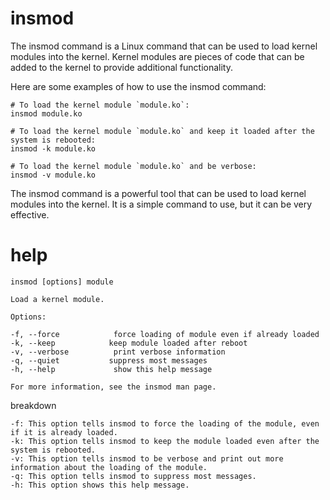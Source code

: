 # insmod

The insmod command is a Linux command that can be used to load kernel modules into the kernel. Kernel modules are pieces of code that can be added to the kernel to provide additional functionality.

Here are some examples of how to use the insmod command:

```
# To load the kernel module `module.ko`:
insmod module.ko

# To load the kernel module `module.ko` and keep it loaded after the system is rebooted:
insmod -k module.ko

# To load the kernel module `module.ko` and be verbose:
insmod -v module.ko
```

The insmod command is a powerful tool that can be used to load kernel modules into the kernel. It is a simple command to use, but it can be very effective.

# help 

```
insmod [options] module

Load a kernel module.

Options:

-f, --force            force loading of module even if already loaded
-k, --keep            keep module loaded after reboot
-v, --verbose          print verbose information
-q, --quiet           suppress most messages
-h, --help             show this help message

For more information, see the insmod man page.
```

breakdown

```
-f: This option tells insmod to force the loading of the module, even if it is already loaded.
-k: This option tells insmod to keep the module loaded even after the system is rebooted.
-v: This option tells insmod to be verbose and print out more information about the loading of the module.
-q: This option tells insmod to suppress most messages.
-h: This option shows this help message.
```
